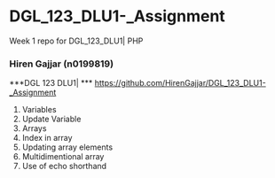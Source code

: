 # DGL_123_DLU1-_Assignment
Week 1 repo for DGL_123_DLU1| PHP
### Hiren Gajjar (n0199819)
***DGL 123 DLU1| ***
https://github.com/HirenGajjar/DGL_123_DLU1-_Assignment

1. Variables
2. Update Variable
3. Arrays
4. Index in array
5. Updating array elements
6. Multidimentional array
7. Use of echo shorthand